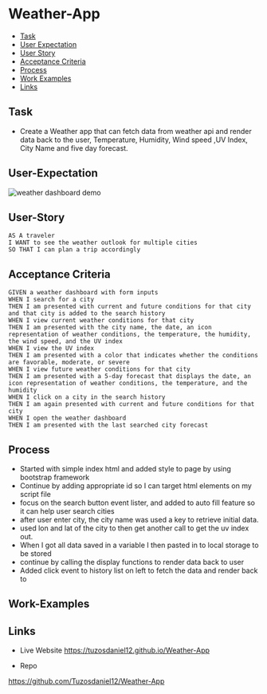# Weather-App

- [Task](#Task)
- [User Expectation](#User-Expectation)
- [User Story](#User-Story)
- [Acceptance Criteria](#Acceptance-Criteria)
- [Process](#Process)
- [Work Examples](#Work-Examples)
- [Links](#Links)

## Task

- Create a Weather app that can fetch data from weather api and render data back to the user, Temperature, Humidity, Wind speed ,UV Index, City Name and five day forecast.

## User-Expectation

![weather dashboard demo](assets/06-server-side-apis-homework-demo.png)

## User-Story

```
AS A traveler
I WANT to see the weather outlook for multiple cities
SO THAT I can plan a trip accordingly
```

## Acceptance Criteria

```
GIVEN a weather dashboard with form inputs
WHEN I search for a city
THEN I am presented with current and future conditions for that city and that city is added to the search history
WHEN I view current weather conditions for that city
THEN I am presented with the city name, the date, an icon representation of weather conditions, the temperature, the humidity, the wind speed, and the UV index
WHEN I view the UV index
THEN I am presented with a color that indicates whether the conditions are favorable, moderate, or severe
WHEN I view future weather conditions for that city
THEN I am presented with a 5-day forecast that displays the date, an icon representation of weather conditions, the temperature, and the humidity
WHEN I click on a city in the search history
THEN I am again presented with current and future conditions for that city
WHEN I open the weather dashboard
THEN I am presented with the last searched city forecast
```

## Process

- Started with simple index html and added style to page by using bootstrap framework
- Continue by adding appropriate id so I can target html elements on my script file
- focus on the search button event lister, and added to auto fill feature so it can help user search cities
- after user enter city, the city name was used a key to retrieve initial data.
- used lon and lat of the city to then get another call to get the uv index out.
- When I got all data saved in a variable I then pasted in to local storage to be stored
- continue by calling the display functions to render data back to user
- Added click event to history list on left to fetch the data and render back to 

## Work-Examples

## Links

- Live Website
  https://tuzosdaniel12.github.io/Weather-App

- Repo

https://github.com/Tuzosdaniel12/Weather-App
